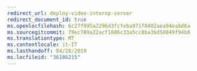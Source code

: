 ```yaml
---
redirect_url: deploy-video-interop-server
redirect_document_id: true
ms.openlocfilehash: 6c27f995a2296d3fcfeba971f8402aea94eabd6a
ms.sourcegitcommit: 79ec789a22acf1686c33a5cc8ba3bd50049f94b8
ms.translationtype: MT
ms.contentlocale: it-IT
ms.lasthandoff: 04/28/2019
ms.locfileid: "36186215"
---
```

